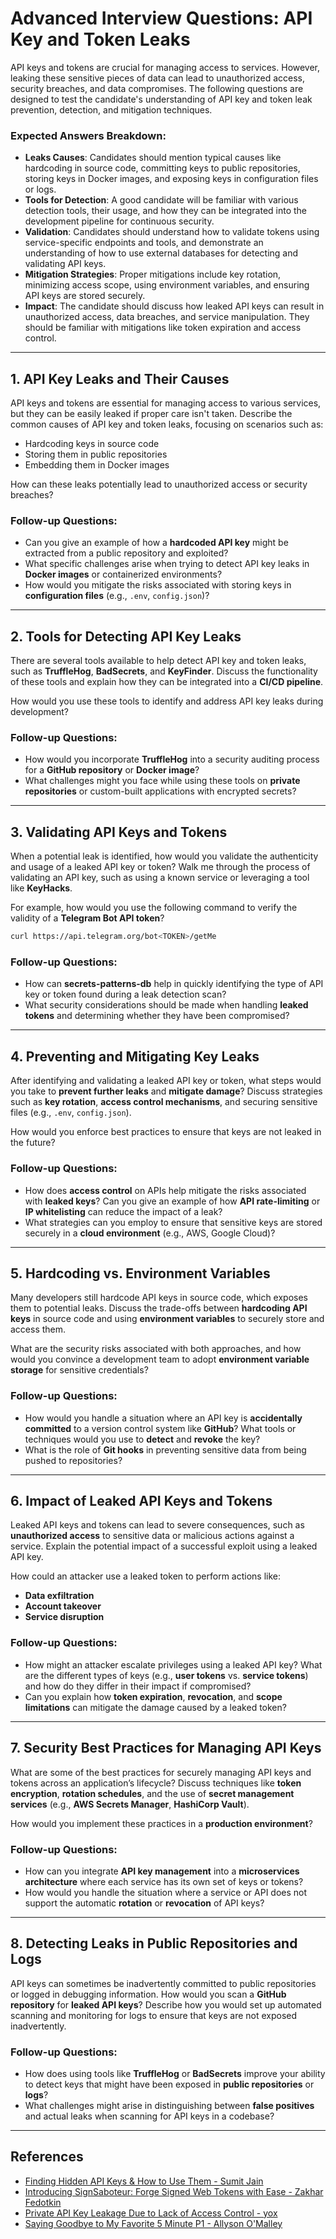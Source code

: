 # Advanced Interview Questions: API Key and Token Leaks

API keys and tokens are crucial for managing access to services. However, leaking these sensitive pieces of data can lead to unauthorized access, security breaches, and data compromises. The following questions are designed to test the candidate's understanding of API key and token leak prevention, detection, and mitigation techniques.

### **Expected Answers Breakdown:**

- **Leaks Causes**: Candidates should mention typical causes like hardcoding in source code, committing keys to public repositories, storing keys in Docker images, and exposing keys in configuration files or logs.
- **Tools for Detection**: A good candidate will be familiar with various detection tools, their usage, and how they can be integrated into the development pipeline for continuous security.
- **Validation**: Candidates should understand how to validate tokens using service-specific endpoints and tools, and demonstrate an understanding of how to use external databases for detecting and validating API keys.
- **Mitigation Strategies**: Proper mitigations include key rotation, minimizing access scope, using environment variables, and ensuring API keys are stored securely.
- **Impact**: The candidate should discuss how leaked API keys can result in unauthorized access, data breaches, and service manipulation. They should be familiar with mitigations like token expiration and access control.

---

## 1. **API Key Leaks and Their Causes**

API keys and tokens are essential for managing access to various services, but they can be easily leaked if proper care isn't taken. Describe the common causes of API key and token leaks, focusing on scenarios such as:

- Hardcoding keys in source code
- Storing them in public repositories
- Embedding them in Docker images

How can these leaks potentially lead to unauthorized access or security breaches?

### Follow-up Questions:
- Can you give an example of how a **hardcoded API key** might be extracted from a public repository and exploited?
- What specific challenges arise when trying to detect API key leaks in **Docker images** or containerized environments?
- How would you mitigate the risks associated with storing keys in **configuration files** (e.g., `.env`, `config.json`)?

---

## 2. **Tools for Detecting API Key Leaks**

There are several tools available to help detect API key and token leaks, such as **TruffleHog**, **BadSecrets**, and **KeyFinder**. Discuss the functionality of these tools and explain how they can be integrated into a **CI/CD pipeline**.

How would you use these tools to identify and address API key leaks during development?

### Follow-up Questions:
- How would you incorporate **TruffleHog** into a security auditing process for a **GitHub repository** or **Docker image**?
- What challenges might you face while using these tools on **private repositories** or custom-built applications with encrypted secrets?

---

## 3. **Validating API Keys and Tokens**

When a potential leak is identified, how would you validate the authenticity and usage of a leaked API key or token? Walk me through the process of validating an API key, such as using a known service or leveraging a tool like **KeyHacks**.

For example, how would you use the following command to verify the validity of a **Telegram Bot API token**?

```bash
curl https://api.telegram.org/bot<TOKEN>/getMe
```

### Follow-up Questions:
- How can **secrets-patterns-db** help in quickly identifying the type of API key or token found during a leak detection scan?
- What security considerations should be made when handling **leaked tokens** and determining whether they have been compromised?

---

## 4. **Preventing and Mitigating Key Leaks**

After identifying and validating a leaked API key or token, what steps would you take to **prevent further leaks** and **mitigate damage**? Discuss strategies such as **key rotation**, **access control mechanisms**, and securing sensitive files (e.g., `.env`, `config.json`).

How would you enforce best practices to ensure that keys are not leaked in the future?

### Follow-up Questions:
- How does **access control** on APIs help mitigate the risks associated with **leaked keys**? Can you give an example of how **API rate-limiting** or **IP whitelisting** can reduce the impact of a leak?
- What strategies can you employ to ensure that sensitive keys are stored securely in a **cloud environment** (e.g., AWS, Google Cloud)?

---

## 5. **Hardcoding vs. Environment Variables**

Many developers still hardcode API keys in source code, which exposes them to potential leaks. Discuss the trade-offs between **hardcoding API keys** in source code and using **environment variables** to securely store and access them.

What are the security risks associated with both approaches, and how would you convince a development team to adopt **environment variable storage** for sensitive credentials?

### Follow-up Questions:
- How would you handle a situation where an API key is **accidentally committed** to a version control system like **GitHub**? What tools or techniques would you use to **detect** and **revoke** the key?
- What is the role of **Git hooks** in preventing sensitive data from being pushed to repositories?

---

## 6. **Impact of Leaked API Keys and Tokens**

Leaked API keys and tokens can lead to severe consequences, such as **unauthorized access** to sensitive data or malicious actions against a service. Explain the potential impact of a successful exploit using a leaked API key.

How could an attacker use a leaked token to perform actions like:

- **Data exfiltration**
- **Account takeover**
- **Service disruption**

### Follow-up Questions:
- How might an attacker escalate privileges using a leaked API key? What are the different types of keys (e.g., **user tokens** vs. **service tokens**) and how do they differ in their impact if compromised?
- Can you explain how **token expiration**, **revocation**, and **scope limitations** can mitigate the damage caused by a leaked token?

---

## 7. **Security Best Practices for Managing API Keys**

What are some of the best practices for securely managing API keys and tokens across an application’s lifecycle? Discuss techniques like **token encryption**, **rotation schedules**, and the use of **secret management services** (e.g., **AWS Secrets Manager**, **HashiCorp Vault**).

How would you implement these practices in a **production environment**?

### Follow-up Questions:
- How can you integrate **API key management** into a **microservices architecture** where each service has its own set of keys or tokens?
- How would you handle the situation where a service or API does not support the automatic **rotation** or **revocation** of API keys?

---

## 8. **Detecting Leaks in Public Repositories and Logs**

API keys can sometimes be inadvertently committed to public repositories or logged in debugging information. How would you scan a **GitHub repository** for **leaked API keys**? Describe how you would set up automated scanning and monitoring for logs to ensure that keys are not exposed inadvertently.

### Follow-up Questions:
- How does using tools like **TruffleHog** or **BadSecrets** improve your ability to detect keys that might have been exposed in **public repositories** or **logs**?
- What challenges might arise in distinguishing between **false positives** and actual leaks when scanning for API keys in a codebase?

---

## References

- [Finding Hidden API Keys & How to Use Them - Sumit Jain](https://web.archive.org/web/20191012175520/https://medium.com/@sumitcfe/finding-hidden-api-keys-how-to-use-them-11b1e5d0f01d)
- [Introducing SignSaboteur: Forge Signed Web Tokens with Ease - Zakhar Fedotkin](https://portswigger.net/research/introducing-signsaboteur-forge-signed-web-tokens-with-ease)
- [Private API Key Leakage Due to Lack of Access Control - yox](https://hackerone.com/reports/376060)
- [Saying Goodbye to My Favorite 5 Minute P1 - Allyson O'Malley](https://www.allysonomalley.com/2020/01/06/saying-goodbye-to-my-favorite-5-minute-p1/)
